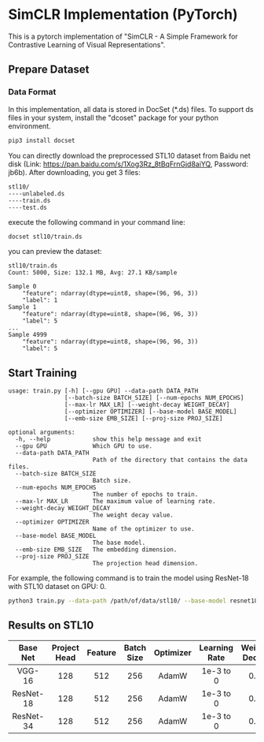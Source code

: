 # SimCLR Implementation (PyTorch)

This is a pytorch implementation of "SimCLR - A Simple Framework for Contrastive Learning of Visual Representations".

## Prepare Dataset

### Data Format

In this implementation, all data is stored in DocSet (*.ds) files. To support ds files in your system, install the "dcoset" package for your python environment.

```bash
pip3 install docset
```

You can directly download the preprocessed STL10 dataset from Baidu net disk (Link: https://pan.baidu.com/s/1Xog3Rz_8tBqFrnGjd8aiYQ, Password: jb6b). After downloading, you get 3 files:

```
stl10/
----unlabeled.ds
----train.ds
----test.ds
```

execute the following command in your command line:

```bash
docset stl10/train.ds
```

you can preview the dataset:

```
stl10/train.ds
Count: 5000, Size: 132.1 MB, Avg: 27.1 KB/sample

Sample 0
    "feature": ndarray(dtype=uint8, shape=(96, 96, 3))
    "label": 1
Sample 1
    "feature": ndarray(dtype=uint8, shape=(96, 96, 3))
    "label": 5
...
Sample 4999
    "feature": ndarray(dtype=uint8, shape=(96, 96, 3))
    "label": 5
```

## Start Training

```
usage: train.py [-h] [--gpu GPU] --data-path DATA_PATH
                [--batch-size BATCH_SIZE] [--num-epochs NUM_EPOCHS]
                [--max-lr MAX_LR] [--weight-decay WEIGHT_DECAY]
                [--optimizer OPTIMIZER] [--base-model BASE_MODEL]
                [--emb-size EMB_SIZE] [--proj-size PROJ_SIZE]

optional arguments:
  -h, --help            show this help message and exit
  --gpu GPU             Which GPU to use.
  --data-path DATA_PATH
                        Path of the directory that contains the data files.
  --batch-size BATCH_SIZE
                        Batch size.
  --num-epochs NUM_EPOCHS
                        The number of epochs to train.
  --max-lr MAX_LR       The maximum value of learning rate.
  --weight-decay WEIGHT_DECAY
                        The weight decay value.
  --optimizer OPTIMIZER
                        Name of the optimizer to use.
  --base-model BASE_MODEL
                        The base model.
  --emb-size EMB_SIZE   The embedding dimension.
  --proj-size PROJ_SIZE
                        The projection head dimension.
```

For example, the following command is to train the model using ResNet-18 with STL10 dataset on GPU: 0.

```bash
python3 train.py --data-path /path/of/data/stl10/ --base-model resnet18 --gpu 0
```

## Results on STL10

| Base Net  | Project Head | Feature | Batch Size | Optimizer | Learning Rate | Weight Decay | Epochs | Top 1 Accuracy |
| :-------: | :----------: | :-----: | :--------: | :-------: | :-----------: | :----------: | :----: | :------------: |
|  VGG-16   |     128      |   512   |    256     |   AdamW   |   1e-3 to 0   |     0.3      |  100   |     68.56%     |
| ResNet-18 |     128      |   512   |    256     |   AdamW   |   1e-3 to 0   |     0.3      |  100   |     78.94%     |
| ResNet-34 |     128      |   512   |    256     |   AdamW   |   1e-3 to 0   |     0.3      |  100   |     79.34%     |

